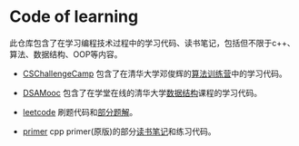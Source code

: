 # Code of learning
此仓库包含了在学习编程技术过程中的学习代码、读书笔记，包括但不限于c++、算法、数据结构、OOP等内容。

* [CSChallengeCamp](./CSChallengeCamp) 包含了在清华大学邓俊辉的[算法训练营](http://www.xuetangx.com/event/hanjiacsyao)中的学习代码。

* [DSAMooc](./DSAMooc) 包含了在学堂在线的清华大学[数据结构](https://next.xuetangx.com/course/THU08091000384)课程的学习代码。

* [leetcode](./leetcode) 刷题代码和[部分题解](./leetcode/Stack/Miniparser.md)。

* [primer](./primer) cpp primer(原版)的部分[读书笔记](./primer/chapter15/15.7%20CopyControl.md)和练习代码。
